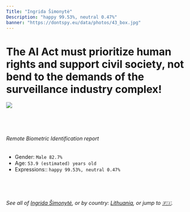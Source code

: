 ```yaml
---
Title: "Ingrida Šimonytė"
Description: "happy 99.53%, neutral 0.47%"
banner: "https://dontspy.eu/data/photos/43_box.jpg"
---
```


# The AI Act must prioritize human rights and support civil society, not bend to the demands of the surveillance industry complex!

<link rel="stylesheet" type="text/css" href="/css/blog.css" />

<div class="is-fake" hidden>

_This image is **clearly fake**_, yet we [continue to collect them because the AI Act negotiations](/blog/why-deepfake/) are heading in a direction that will only make people's lives more complicated. For a more in-depth explanation, read: [Double threat: why losing the battle against Face Biometrics would fuel the proliferation of deepfakes](/blog/the-dual-threat-how-losing-the-biometric-battle-fuels-deepfake-proliferation/).


</div>

<!-- <img src="https://dontspy.eu/data/photos/54_box.jpg" /> -->
<img src="https://dontspy.eu/data/photos/43_box.jpg" />

## <br>

###### Remote Biometric Identification report

* <span class="label">Gender:</span> `Male 82.7%`
* <span class="label">Age:</span> `53.9 (estimated) years old`
* <span class="label">Expressions::</span> `happy 99.53%, neutral 0.47%`

## <br>

###### See all of [Ingrida Šimonytė](/policymaker#Ingrida%20%C5%A0imonyt%C4%97), or by country: [Lithuania](/country#Lithuania), or jump to [🇫🇮](/x/214).

## <br>
